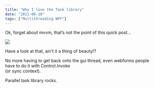 ```yaml
---
title: "Why I love the Task library"
date: "2011-08-10"
tags: ["Multithreading WPF"]
---
```


Ok, forget about mvvm, that’s not the point of this quick post…

![](/images//blog/image.axd?picture=image_thumb_78.png)

Have a look at that, ain’t it a thing of beauty!?

No more having to get back onto the gui thread, even webforms people have to do it with Control.Invoke   
(or sync context).

Parallel task library rocks.

